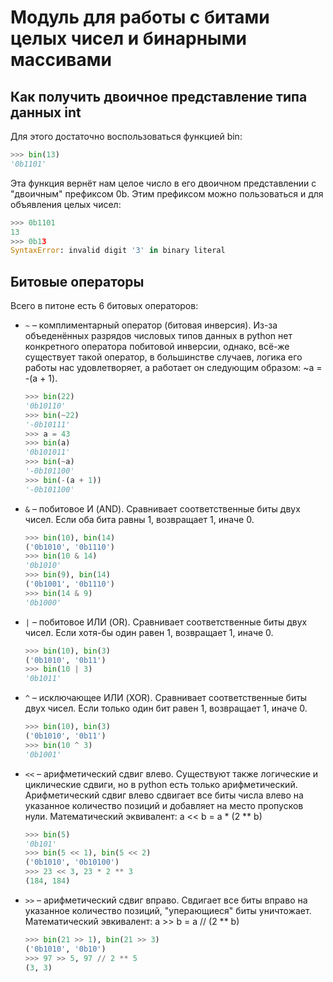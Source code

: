 <h1>Модуль для работы с битами целых чисел и бинарными массивами</h1>

<h2>Как получить двоичное представление типа данных int</h2>
Для этого достаточно воспользоваться функцией bin:

```py
>>> bin(13)
'0b1101'
```

Эта функция вернёт нам целое число в его двоичном представлении с "двоичным" префиксом 0b. Этим префиксом можно пользоваться и для объявления целых чисел:

```py
>>> 0b1101
13
>>> 0b13
SyntaxError: invalid digit '3' in binary literal
```

<h2>Битовые операторы</h2>
Всего в питоне есть 6 битовых операторов:

- `~` – комплиментарный оператор (битовая инверсия). Из-за объеденённых разрядов числовых типов данных в python нет конкретного оператора побитовой инверсии, однако, всё-же существует такой оператор, в большинстве случаев, логика его работы нас удовлетворяет, а работает он следующим образом: ~a = -(a + 1).
  ```py
  >>> bin(22)
  '0b10110'
  >>> bin(~22)
  '-0b10111'
  >>> a = 43
  >>> bin(a)
  '0b101011'
  >>> bin(~a)
  '-0b101100'
  >>> bin(-(a + 1))
  '-0b101100'
  ```
- `&` – побитовое И (AND). Сравнивает соответственные биты двух чисел. Если оба бита равны 1, возвращает 1, иначе 0.
  ```py
  >>> bin(10), bin(14)
  ('0b1010', '0b1110')
  >>> bin(10 & 14)
  '0b1010'
  >>> bin(9), bin(14)
  ('0b1001', '0b1110')
  >>> bin(14 & 9)
  '0b1000'
  ```
- `|` – побитовое ИЛИ (OR). Сравнивает соответственные биты двух чисел. Если хотя-бы один равен 1, возвращает 1, иначе 0.
  ```py
  >>> bin(10), bin(3)
  ('0b1010', '0b11')
  >>> bin(10 | 3)
  '0b1011'
  ```
- `^` – исключающее ИЛИ (XOR). Сравнивает соответственные биты двух чисел. Если только один бит равен 1, возвращает 1, иначе 0.
  ```py
  >>> bin(10), bin(3)
  ('0b1010', '0b11')
  >>> bin(10 ^ 3)
  '0b1001'
  ```
- `<<` – арифметический сдвиг влево. Существуют также логические и циклические сдвиги, но в python есть только арифметический. Арифметический сдвиг влево сдвигает все биты числа влево на указанное количество позиций и добавляет на место пропусков нули. Математический эквивалент: a << b = a * (2 ** b)
  ```py
  >>> bin(5)
  '0b101'
  >>> bin(5 << 1), bin(5 << 2)
  ('0b1010', '0b10100')
  >>> 23 << 3, 23 * 2 ** 3
  (184, 184)
  ```
- `>>` – арифметический сдвиг вправо. Свдигает все биты вправо на указанное количество позиций, "уперающиеся" биты уничтожает. Математический эвкивалент: a >> b = a // (2 ** b)
  ```py
  >>> bin(21 >> 1), bin(21 >> 3)
  ('0b1010', '0b10')
  >>> 97 >> 5, 97 // 2 ** 5
  (3, 3)
  ```
